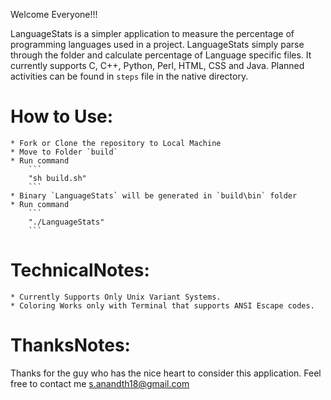 Welcome Everyone!!!

LanguageStats is a simpler application to measure the percentage of programming languages used in a project. LanguageStats simply parse through the folder and calculate percentage of Language specific files. It currently supports C, C++, Python, Perl, HTML, CSS and Java. Planned activities can be found in `steps` file in the native directory.


How to Use:
=============

	* Fork or Clone the repository to Local Machine
	* Move to Folder `build`
	* Run command
		```
		"sh build.sh"
		```
	* Binary `LanguageStats` will be generated in `build\bin` folder
	* Run command
		```
		"./LanguageStats"
		```

TechnicalNotes:
===============

	* Currently Supports Only Unix Variant Systems. 
	* Coloring Works only with Terminal that supports ANSI Escape codes.
	
ThanksNotes:
=============

Thanks for the guy who has the nice heart to consider this application. Feel free to contact me s.anandth18@gmail.com


